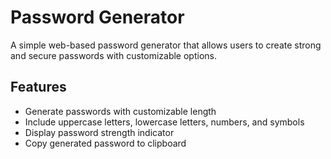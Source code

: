 # Password Generator

A simple web-based password generator that allows users to create strong and secure passwords with customizable options.

## Features

- Generate passwords with customizable length
- Include uppercase letters, lowercase letters, numbers, and symbols
- Display password strength indicator
- Copy generated password to clipboard
